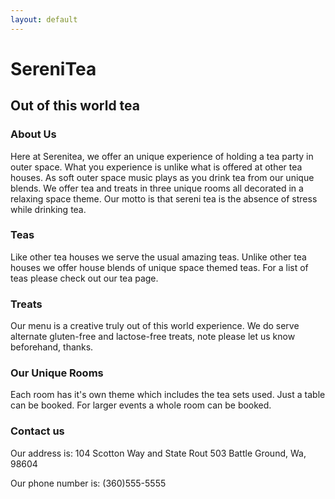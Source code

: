 ```yaml
---
layout: default
---
```

# SereniTea

## Out of this world tea

### About Us
Here at Serenitea, we offer an unique experience of holding a tea party in outer space. What you experience is unlike what is offered at other tea houses. As soft outer space music plays as you drink tea from our unique blends.
We offer tea and treats in three unique rooms all decorated in a relaxing space theme. Our motto is that sereni tea is the absence of stress while drinking tea. 

### Teas
Like other tea houses we serve the usual amazing teas. Unlike other tea houses we offer house blends of unique space themed teas. For a list of teas please check out our tea page.

### Treats
Our menu is a creative truly out of this world experience. We do serve alternate gluten-free and lactose-free treats, note please let us know beforehand, thanks.

### Our Unique Rooms
Each room has it's own theme which includes the tea sets used. Just a table can be booked. For larger events a whole room can be booked.

### Contact us
Our address is:
104 Scotton Way and State Rout 503
Battle Ground, Wa, 98604

Our phone number is: (360)555-5555
